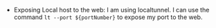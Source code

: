 - Exposing Local host to the web: I am using localtunnel. I can use the command `lt --port ${portNumber}` to expose my port to the web. 